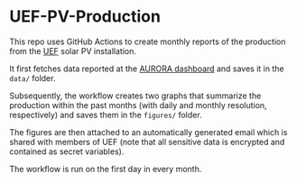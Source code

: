 # UEF-PV-Production

This repo uses GitHub Actions to create monthly reports of the production from the [UEF](https://www.uef.dk/home) solar PV installation. 

It first fetches data reported at the [AURORA dashboard](https://dashboard.aurora-h2020.eu/en-GB/pv-data?site=DK01&month=2025-06) and saves it in the `data/` folder.

Subsequently, the workflow creates two graphs that summarize the production within the past months (with daily and monthly resolution, respectively) and saves them in the `figures/` folder.

The figures are then attached to an automatically generated email which is shared with members of UEF (note that all sensitive data is encrypted and contained as secret variables).

The workflow is run on the first day in every month.
